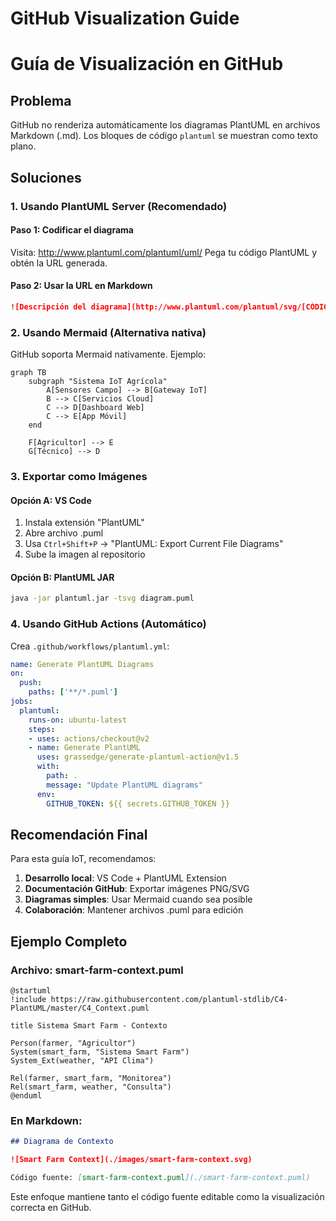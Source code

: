 # GitHub Visualization Guide
# Guía de Visualización en GitHub

## Problema
GitHub no renderiza automáticamente los diagramas PlantUML en archivos Markdown (.md). Los bloques de código `plantuml` se muestran como texto plano.

## Soluciones

### 1. Usando PlantUML Server (Recomendado)

#### Paso 1: Codificar el diagrama
Visita: http://www.plantuml.com/plantuml/uml/
Pega tu código PlantUML y obtén la URL generada.

#### Paso 2: Usar la URL en Markdown
```markdown
![Descripción del diagrama](http://www.plantuml.com/plantuml/svg/[CÓDIGO_CODIFICADO])
```

### 2. Usando Mermaid (Alternativa nativa)

GitHub soporta Mermaid nativamente. Ejemplo:

```mermaid
graph TB
    subgraph "Sistema IoT Agrícola"
        A[Sensores Campo] --> B[Gateway IoT]
        B --> C[Servicios Cloud]
        C --> D[Dashboard Web]
        C --> E[App Móvil]
    end
    
    F[Agricultor] --> E
    G[Técnico] --> D
```

### 3. Exportar como Imágenes

#### Opción A: VS Code
1. Instala extensión "PlantUML"
2. Abre archivo .puml
3. Usa `Ctrl+Shift+P` → "PlantUML: Export Current File Diagrams"
4. Sube la imagen al repositorio

#### Opción B: PlantUML JAR
```bash
java -jar plantuml.jar -tsvg diagram.puml
```

### 4. Usando GitHub Actions (Automático)

Crea `.github/workflows/plantuml.yml`:

```yaml
name: Generate PlantUML Diagrams
on:
  push:
    paths: ['**/*.puml']
jobs:
  plantuml:
    runs-on: ubuntu-latest
    steps:
    - uses: actions/checkout@v2
    - name: Generate PlantUML
      uses: grassedge/generate-plantuml-action@v1.5
      with:
        path: .
        message: "Update PlantUML diagrams"
      env:
        GITHUB_TOKEN: ${{ secrets.GITHUB_TOKEN }}
```

## Recomendación Final

Para esta guía IoT, recomendamos:

1. **Desarrollo local**: VS Code + PlantUML Extension
2. **Documentación GitHub**: Exportar imágenes PNG/SVG
3. **Diagramas simples**: Usar Mermaid cuando sea posible
4. **Colaboración**: Mantener archivos .puml para edición

## Ejemplo Completo

### Archivo: smart-farm-context.puml
```plantuml
@startuml
!include https://raw.githubusercontent.com/plantuml-stdlib/C4-PlantUML/master/C4_Context.puml

title Sistema Smart Farm - Contexto

Person(farmer, "Agricultor")
System(smart_farm, "Sistema Smart Farm")
System_Ext(weather, "API Clima")

Rel(farmer, smart_farm, "Monitorea")
Rel(smart_farm, weather, "Consulta")
@enduml
```

### En Markdown:
```markdown
## Diagrama de Contexto

![Smart Farm Context](./images/smart-farm-context.svg)

Código fuente: [smart-farm-context.puml](./smart-farm-context.puml)
```

Este enfoque mantiene tanto el código fuente editable como la visualización correcta en GitHub.